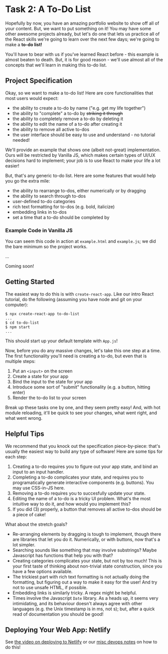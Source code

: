 # Task 2: A To-Do List

Hopefully by now, you have an amazing portfolio website to show off all of your content. But, we want to put something on it! You may have some other awesome projects already, but let's do one that lets us practice all of the React skills we're going to learn over the next few days; we're going to make a **to-do list!**

You'll have to bear with us if you've learned React before - this example is almost beaten to death. But, it is for good reason - we'll use almost all of the concepts that we'll learn in making this to-do list.

## Project Specification

Okay, so we want to make a to-do list! Here are core functionalities that most users would expect:

* the ability to create a to-do by name ("e.g. get my life together")
* the ability to "complete" a to-do by ~~striking it through~~
* the ability to completely remove a to-do by deleting it
* the ability to edit the name of a to-do after creating it
* the ability to remove all active to-dos
* the user interface should be easy to use and understand - no tutorial needed!

We'll provide an example that shows one (albeit not-great) implementation. Ours will be restricted by Vanilla JS, which makes certain types of UI/UX decisions hard to implement; your job is to use React to make your life a lot easier!

But, that's any generic to-do list. Here are some features that would help you go the extra mile:

* the ability to rearrange to-dos, either numerically or by dragging
* the ability to search through to-dos
* user-defined to-do categories
* rich text formatting for to-dos (e.g. bold, italicize)
* embedding links in to-dos
* set a time that a to-do should be completed by

### Example Code in Vanilla JS

You can seem this code in action at `example.html` and `example.js`; we did the bare minimum so the project works.

...

Coming soon!

## Getting Started

The easiest way to do this is with `create-react-app`. Like our intro React tutorial, do the following (assuming you have node and git on your computer):

```
$ npx create-react-app to-do-list
...
$ cd to-do-list
$ npm start
...
```

This should start up your default template with `App.js`!

Now, before you do any massive changes, let's take this one step at a time. The first functionality you'll need is creating a to-do, but even that is multiple steps:

1. Put an `<input>` on the screen
2. Create a state for your app
3. Bind the input to the state for your app
4. Introduce some sort of "submit" functionality (e.g. a button, hitting enter)
5. Render the to-do list to your screen

Break up these tasks one by one, and they seem pretty easy! And, with hot module reloading, it'll be quick to see your changes, what went right, and what went wrong.

## Helpful Tips

We recommend that you knock out the specification piece-by-piece: that's usually the easiest way to build any type of software! Here are some tips for each step:

1. Creating a to-do requires you to figure out your app state, and bind an input to an input handler.
2. Completing a to-do complicates your state, and requires you to programatically generate interactive components (e.g. buttons). You may use CSS-in-JS here.
3. Removing a to-do requires you to succesfully update your state.
4. Editing the name of a to-do is a tricky UI problem. What's the most intuitive way to do it, and how would you implement this?
5. If you did (3) properly, a button that removes all active to-dos should be a piece of cake!

What about the stretch goals?

* Re-arranging elements by dragging is tough to implement, though there are libraries that let you do it. Numerically, or with buttons, now that's a lot simpler.
* Searching sounds like something that may involve substrings? Maybe Javascript has functions that help you with that?
* Creating categories complicates your state, but not by too much! This is your first taste of thinking about non-trivial state construction, since you have a few options available.
* The trickiest part with rich text formatting is not actually doing the formatting, but figuring out a way to make it easy for the user! And try not to use unsafe HTML, if possible.
* Embedding links is similarly tricky. A regex might be helpful.
* Times involve the Javascript `Date` library. As a heads up, it seems very intimidating, and its behaviour doesn't always agree with other languages (e.g. the Unix timestamp is in ms, not s); but, after a quick read of documentation you should be good!

## Deploying Your Web App: Netlify

See [the video on deploying to Netlify](https://youtu.be/HH2c3YZZasg) or our [misc devops notes](https://github.com/uclaacm/learning-lab-crash-course-su20/tree/main/14-misc-devops) on how to do this!
